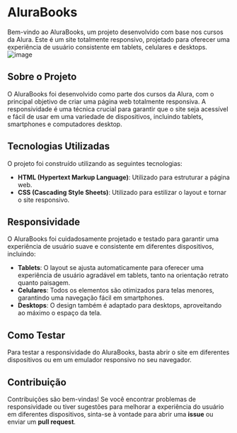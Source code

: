 # AluraBooks

Bem-vindo ao AluraBooks, um projeto desenvolvido com base nos cursos da Alura. Este é um site totalmente responsivo, projetado para oferecer uma experiência de usuário consistente em tablets, celulares e desktops.
![image](https://github.com/DaviOliveira08/AluraBooks/assets/145383748/88a3c729-33ac-4f35-8c8d-3f7855cce643)


## Sobre o Projeto

O AluraBooks foi desenvolvido como parte dos cursos da Alura, com o principal objetivo de criar uma página web totalmente responsiva. A responsividade é uma técnica crucial para garantir que o site seja acessível e fácil de usar em uma variedade de dispositivos, incluindo tablets, smartphones e computadores desktop.

## Tecnologias Utilizadas

O projeto foi construído utilizando as seguintes tecnologias:

- **HTML (Hypertext Markup Language)**: Utilizado para estruturar a página web.
- **CSS (Cascading Style Sheets)**: Utilizado para estilizar o layout e tornar o site responsivo.


## Responsividade

O AluraBooks foi cuidadosamente projetado e testado para garantir uma experiência de usuário suave e consistente em diferentes dispositivos, incluindo:

- **Tablets**: O layout se ajusta automaticamente para oferecer uma experiência de usuário agradável em tablets, tanto na orientação retrato quanto paisagem.
- **Celulares**: Todos os elementos são otimizados para telas menores, garantindo uma navegação fácil em smartphones.
- **Desktops**: O design também é adaptado para desktops, aproveitando ao máximo o espaço da tela.

## Como Testar

Para testar a responsividade do AluraBooks, basta abrir o site em diferentes dispositivos ou em um emulador responsivo no seu navegador.

## Contribuição

Contribuições são bem-vindas! Se você encontrar problemas de responsividade ou tiver sugestões para melhorar a experiência do usuário em diferentes dispositivos, sinta-se à vontade para abrir uma **issue** ou enviar um **pull request**.
